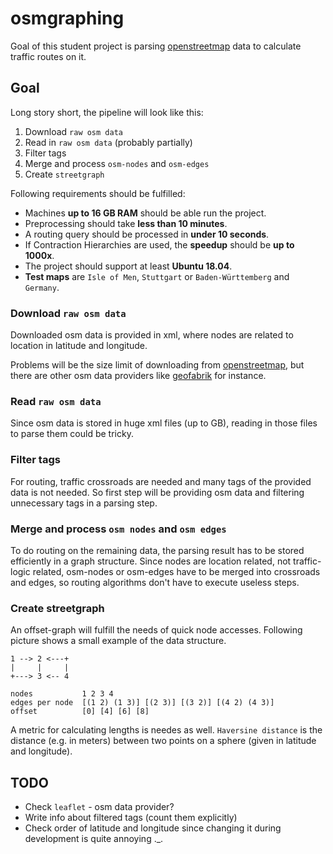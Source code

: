 # osmgraphing

Goal of this student project is parsing [openstreetmap][web_openstreetmap] data to calculate traffic routes on it.

## Goal

Long story short, the pipeline will look like this:

1. Download `raw osm data`
2. Read in `raw osm data` (probably partially)
3. Filter tags
4. Merge and process `osm-nodes` and `osm-edges`
5. Create `streetgraph`

Following requirements should be fulfilled:

- Machines __up to 16 GB RAM__ should be able run the project.
- Preprocessing should take __less than 10 minutes__.
- A routing query should be processed in __under 10 seconds__.
- If Contraction Hierarchies are used, the __speedup__ should be __up to 1000x__.
- The project should support at least __Ubuntu 18.04__.
- __Test maps__ are `Isle of Men`, `Stuttgart` or `Baden-Württemberg` and `Germany`.

### Download `raw osm data`

Downloaded osm data is provided in xml, where nodes are related to location in latitude and longitude.

Problems will be the size limit of downloading from [openstreetmap][web_openstreetmap], but there are other osm data providers like [geofabrik][web_geofabrik] for instance.

### Read `raw osm data`

Since osm data is stored in huge xml files (up to GB), reading in those files to parse them could be tricky.

### Filter tags

For routing, traffic crossroads are needed and many tags of the provided data is not needed.
So first step will be providing osm data and filtering unnecessary tags in a parsing step.

### Merge and process `osm nodes` and `osm edges`

To do routing on the remaining data, the parsing result has to be stored efficiently in a graph structure.
Since nodes are location related, not traffic-logic related, osm-nodes or osm-edges have to be merged into crossroads and edges, so routing algorithms don't have to execute useless steps.

### Create streetgraph

An offset-graph will fulfill the needs of quick node accesses.
Following picture shows a small example of the data structure.

```text
1 --> 2 <---+
|     |     |
+---> 3 <-- 4

nodes           1 2 3 4
edges per node  [(1 2) (1 3)] [(2 3)] [(3 2)] [(4 2) (4 3)]
offset          [0] [4] [6] [8]
```

A metric for calculating lengths is needes as well.
`Haversine distance` is the distance (e.g. in meters) between two points on a sphere (given in latitude and longitude).

## TODO

- Check `leaflet` - osm data provider?
- Write info about filtered tags (count them explicitly)
- Check order of latitude and longitude since changing it during development is quite annoying ._.

[web_openstreetmap]: https://openstreetmap.org
[web_geofabrik]: https://geofabrik.de
